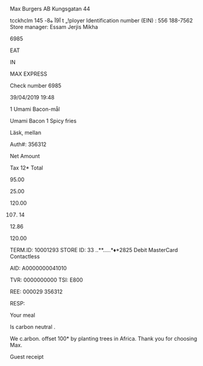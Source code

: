 Max  Burgers AB
Kungsgatan 44

tcckhclm
آ9آ
ه8-
145
t „!ployer  Identification  number  (EIN) :  556
188-7562
Store  manager:  Essam  Jerjis  Mikha

6985

EAT

IN

MAX  EXPRESS

Check  number  6985

39/04/2019  19:48

1  Umami  Bacon-mẵl

Umami  Bacon
1  Spicy  fries

Läsk,  mellan

Auth#:  356312

Net  Amount

Tax  12*
Total

95.00

25.00

120.00

107. 14

12.86

120.00

TERM.ID:  10001293
STORE
ID:  33
..**.....*♦*2825  Debit  MasterCard
Contactless

AID:  Α0000000041010

TVR:  0000000000  TSI:  Ε800

REE:  000029  356312

RESP:

Your  meal

Is  carbon  neutral .

We  c.arbon.  offset  100*  by
planting  trees  in  Africa.
Thank  you  for  choosing  Max.

Guest  receipt


